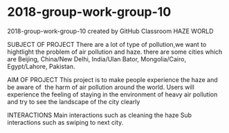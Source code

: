 # 2018-group-work-group-10
2018-group-work-group-10 created by GitHub Classroom
HAZE WORLD

SUBJECT OF PROJECT 
There are a lot of type of pollution,we want to hightlight the problem of air pollution and haze.
there are some cities which are Beijing, China/New Delhi, India/Ulan Bator, Mongolia/Cairo, Egypt/Lahore, Pakistan.

AIM OF PROJECT
This project is to make people experience the haze and be aware of  the harm of air pollution around the world. 
Users will experience the feeling of staying in the environment of heavy air pollution and try to see the landscape of the city clearly

INTERACTIONS
Main interactions such as cleaning the haze
Sub interactions such as swiping to next city.
